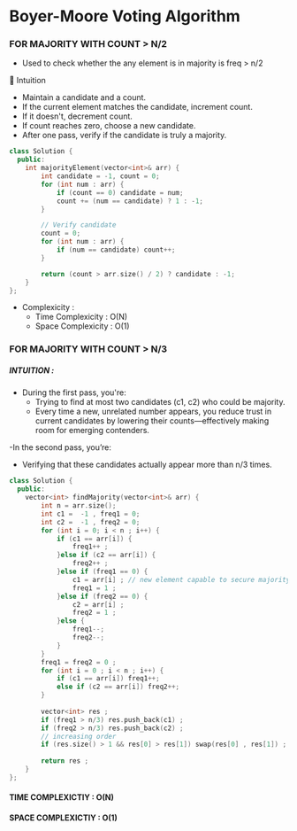 # Boyer-Moore Voting Algorithm
### FOR MAJORITY WITH COUNT > N/2
- Used to check whether the any element is in majority is freq > n/2

🧠 Intuition
- Maintain a candidate and a count.
- If the current element matches the candidate, increment count.
- If it doesn't, decrement count.
- If count reaches zero, choose a new candidate.
- After one pass, verify if the candidate is truly a majority.

```cpp
class Solution {
  public:
    int majorityElement(vector<int>& arr) {
        int candidate = -1, count = 0;
        for (int num : arr) {
            if (count == 0) candidate = num;
            count += (num == candidate) ? 1 : -1;
        }

        // Verify candidate
        count = 0;
        for (int num : arr) {
            if (num == candidate) count++;
        }

        return (count > arr.size() / 2) ? candidate : -1;
    }
};

```
- Complexicity :
  - Time Complexicity : O(N)
  - Space Complexicity : O(1)

### FOR MAJORITY WITH COUNT > N/3
##### INTUITION :
- During the first pass, you're:
  - Trying to find at most two candidates (c1, c2) who could be majority.
  - Every time a new, unrelated number appears, you reduce trust in current candidates by lowering their counts—effectively making room for emerging contenders.

-In the second pass, you’re:
  - Verifying that these candidates actually appear more than n/3 times.
```cpp
class Solution {
  public:
    vector<int> findMajority(vector<int>& arr) {
        int n = arr.size();
        int c1 =  -1 , freq1 = 0;
        int c2 =  -1 , freq2 = 0;
        for (int i = 0; i < n ; i++) {
            if (c1 == arr[i]) {
                freq1++ ;
            }else if (c2 == arr[i]) {
                freq2++ ;
            }else if (freq1 == 0) {
                c1 = arr[i] ; // new element capable to secure majority
                freq1 = 1 ;
            }else if (freq2 == 0) {
                c2 = arr[i] ;
                freq2 = 1 ;
            }else {
                freq1--;
                freq2--;
            }
        }
        freq1 = freq2 = 0 ;
        for (int i = 0 ; i < n ; i++) {
            if (c1 == arr[i]) freq1++;
            else if (c2 == arr[i]) freq2++;
        }
        
        vector<int> res ;
        if (freq1 > n/3) res.push_back(c1) ;
        if (freq2 > n/3) res.push_back(c2) ;
        // increasing order
        if (res.size() > 1 && res[0] > res[1]) swap(res[0] , res[1]) ;
        
        return res ;
    }
};
```
#### TIME COMPLEXICTIY : O(N)
#### SPACE COMPLEXICTIY : O(1)
